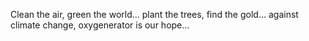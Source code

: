 Clean the air, green the world...
plant the trees, find the gold...
against climate change, oxygenerator is our hope...

